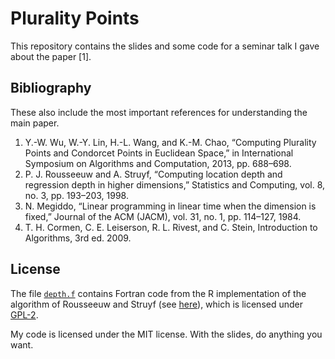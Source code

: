 # Plurality Points

This repository contains the slides and some code for a seminar talk I gave about the paper [1]. 

## Bibliography

These also include the most important references for understanding the main paper.

1. Y.-W. Wu, W.-Y. Lin, H.-L. Wang, and K.-M. Chao, “Computing Plurality Points and Condorcet Points in Euclidean Space,” in International Symposium on Algorithms and Computation, 2013, pp. 688–698.
2. P. J. Rousseeuw and A. Struyf, “Computing location depth and regression depth in higher dimensions,” Statistics and Computing, vol. 8, no. 3, pp. 193–203, 1998.
3. N. Megiddo, “Linear programming in linear time when the dimension is fixed,” Journal of the ACM (JACM), vol. 31, no. 1, pp. 114–127, 1984.
4. T. H. Cormen, C. E. Leiserson, R. L. Rivest, and C. Stein, Introduction to Algorithms, 3rd ed. 2009.


## License

The file [`depth.f`](./depth.f) contains Fortran code from the R implementation of the algorithm of Rousseeuw and Struyf
(see [here](https://CRAN.R-project.org/package=depth)), which is licensed under
[GPL-2](https://cran.r-project.org/web/licenses/GPL-2).

My code is licensed under the MIT license.  With the slides, do anything you want.

